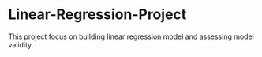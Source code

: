 # Linear-Regression-Project
This project focus on building linear regression model and assessing model validity.
